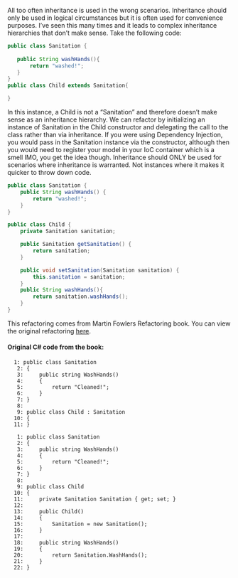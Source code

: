 All too often inheritance is used in the wrong scenarios. Inheritance should only be used in logical circumstances but it is often used for convenience purposes. I’ve seen this many times and it leads to complex inheritance hierarchies that don’t make sense. Take the following code:

 ```Java
public class Sanitation {
	
	public String washHands(){
		return "washed!";
	}
}
public class Child extends Sanitation{

}
```
 
In this instance, a Child is not a “Sanitation” and therefore doesn’t make sense as an inheritance hierarchy. We can refactor by initializing an instance of Sanitation in the Child constructor and delegating the call to the class rather than via inheritance. If you were using Dependency Injection, you would pass in the Sanitation instance via the constructor, although then you would need to register your model in your IoC container which is a smell IMO, you get the idea though. Inheritance should ONLY be used for scenarios where inheritance is warranted. Not instances where it makes it quicker to throw down code.

```Java
public class Sanitation {
	public String washHands() {
		return "washed!";
	}
}

public class Child {
	private Sanitation sanitation;

	public Sanitation getSanitation() {
		return sanitation;
	}

	public void setSanitation(Sanitation sanitation) {
		this.sanitation = sanitation;
	}
	public String washHands(){
		return sanitation.washHands();
	}
}
```
 
This refactoring comes from Martin Fowlers Refactoring book. You can view the original refactoring [here](https://refactoring.com/catalog/replaceInheritanceWithDelegation.html).

#### Original C# code from the book:
```
  1: public class Sanitation
   2: {
   3:     public string WashHands()
   4:     {
   5:         return "Cleaned!";
   6:     }
   7: }
   8:  
   9: public class Child : Sanitation
  10: {
  11: }
  
   1: public class Sanitation
   2: {
   3:     public string WashHands()
   4:     {
   5:         return "Cleaned!";
   6:     }
   7: }
   8:  
   9: public class Child
  10: {
  11:     private Sanitation Sanitation { get; set; }
  12:  
  13:     public Child()
  14:     {
  15:         Sanitation = new Sanitation();
  16:     }
  17:  
  18:     public string WashHands()
  19:     {
  20:         return Sanitation.WashHands();
  21:     }
  22: }
  ```
